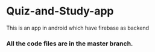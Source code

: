 # Quiz-and-Study-app
This is an app in android which have firebase  as backend
### All the code files are in the master branch.
